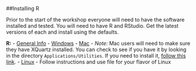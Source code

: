 
##Installing R

Prior to the start of the workshop everyone will need to have the software 
installed and tested.  You will need to have  R and RStudio.  Get the latest versions of each and install using the defaults.  

**R:** 
    - [General Info](http://cran.r-project.org/)
    - [Windows](http://cran.r-project.org/bin/windows/base/R-3.4.4-win.exe)
    - [Mac](http://cran.r-project.org/bin/macosx/R-3.4.4.pkg)
        - *Note:* Mac users will need to make sure they have XQuartz installed. You can check to see if you have it by looking in the directory `Applications/Utilities`.  If you need to install it, [follow this link](http://xquartz.macosforge.org/landing/).
    - [Linux](https://cran.r-project.org/bin/linux/)
        - Follow instructions and use file for your flavor of Linux


